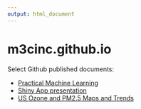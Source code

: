 ```yaml
---
output: html_document
---
```

# m3cinc.github.io

Select Github published documents:

- [Practical Machine Learning](http://m3cinc.github.io/PML2.html)
- [Shiny App presentation](http://m3cinc.github.io/DataPre-Processor.html)
- [US Ozone and PM2.5 Maps and Trends](http://m3cinc.github.io/Pollution/Pollution.html)
